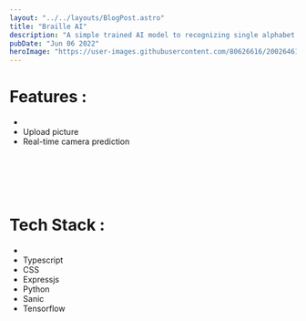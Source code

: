 ```yaml
---
layout: "../../layouts/BlogPost.astro"
title: "Braille AI"
description: "A simple trained AI model to recognizing single alphabet "
pubDate: "Jun 06 2022"
heroImage: "https://user-images.githubusercontent.com/80626616/200264614-ea2979e7-43b8-4b9c-92ae-da2205863968.gif"
---
```


# Features :
- <br/>
- Upload picture
- Real-time camera prediction

<br/>
<br/>
<br/>
<br/>


# Tech Stack :
- <br/>
- Typescript
- CSS
- Expressjs
- Python
- Sanic
- Tensorflow
